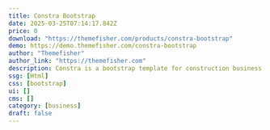 ```yaml
---
title: Constra Bootstrap
date: 2025-03-25T07:14:17.842Z
price: 0
download: "https://themefisher.com/products/constra-bootstrap"
demo: https://demo.themefisher.com/constra-bootstrap
author: "Themefisher"
author_link: "https://themefisher.com"
description: Constra is a bootstrap template for construction business website.
ssg: [Html]
css: [bootstrap]
ui: []
cms: []
category: [business]
draft: false
---
```

